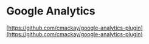 # Google Analytics

[https://github.com/cmackay/google-analytics-plugin](https://github.com/cmackay/google-analytics-plugin)

